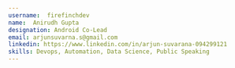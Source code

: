 ```yaml
---
username:  firefinchdev
name:  Anirudh Gupta
designation: Android Co-Lead
email: arjunsuvarna.s@gmail.com
linkedin: https://www.linkedin.com/in/arjun-suvarana-094299121
skills: Devops, Automation, Data Science, Public Speaking
---
```

